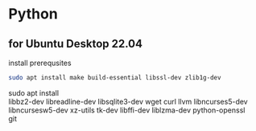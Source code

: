 # Python

## for Ubuntu Desktop 22.04

install prerequsites
```bash
sudo apt install make build-essential libssl-dev zlib1g-dev
```
sudo apt install    \
libbz2-dev libreadline-dev libsqlite3-dev wget curl llvm libncurses5-dev \
libncursesw5-dev xz-utils tk-dev libffi-dev liblzma-dev python-openssl \
git



